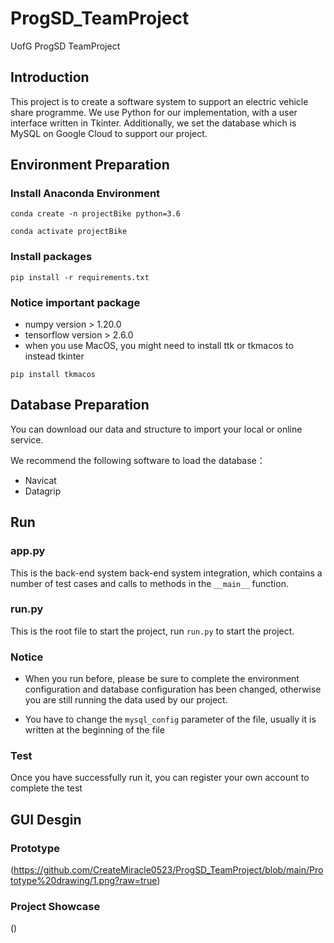 # ProgSD_TeamProject
UofG ProgSD TeamProject
## Introduction
This project is to create a software system to support an electric vehicle share programme.
We use Python for our implementation, with a user interface written in Tkinter.
Additionally, we set the database which is MySQL on Google Cloud to support our project.
## Environment Preparation 
### Install Anaconda Environment
`conda create -n projectBike python=3.6`

`conda activate projectBike`
### Install packages 
`pip install -r requirements.txt`
### Notice important package
- numpy version > 1.20.0
- tensorflow version > 2.6.0
- when you use MacOS, you might need to install ttk or tkmacos to instead tkinter

`pip install tkmacos`
## Database Preparation
You can download our data and structure to import your local or online service.  

We recommend the following software to load the database：
- Navicat
- Datagrip

## Run
### app.py 
This is the back-end system back-end system integration, which contains a number of test cases and calls to methods in the `__main__` function.  

### run.py 
This is the root file to start the project, run `run.py` to start the project.  

### Notice
- When you run before, please be sure to complete the environment configuration and database configuration has been changed, otherwise you are still running the data used by our project.  

- You have to change the `mysql_config` parameter of the file, usually it is written at the beginning of the file

### Test
Once you have successfully run it, you can register your own account to complete the test

## GUI Desgin
### Prototype
(https://github.com/CreateMiracle0523/ProgSD_TeamProject/blob/main/Prototype%20drawing/1.png?raw=true)
### Project Showcase
()